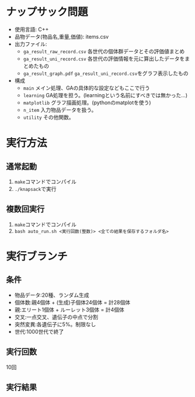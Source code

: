 # ナップサック問題
- 使用言語: C++
- 品物データ(物品名,重量,価値): items.csv
- 出力ファイル:
  - `ga_result_raw_record.csv` 各世代の個体群データとその評価値まとめ
  - `ga_result_uni_record.csv` 各世代の評価情報を元に算出したデータをまとめたもの
  - `ga_result_graph.pdf` `ga_result_uni_record.csv`をグラフ表示したもの
- 構成
  - `main` メイン処理、GAの具体的な設定などもここで行う
  - `learning` GA処理を担う。(learningという名前にすべきでは無かった…)
  - `matplotlib` グラフ描画処理。(pythonのmatplotを使う)
  - `n_item` 入力物品データを扱う。
  - `utility` その他関数。

# 実行方法
## 通常起動
1. `make`コマンドでコンパイル
2. `./knapsack`で実行
## 複数回実行
1. `make`コマンドでコンパイル
2. `bash auto_run.sh <実行回数(整数)> <全ての結果を保存するフォルダ名>`

# 実行ブランチ
## 条件
- 物品データ:20種、ランダム生成
- 個体数:親4個体 + (生成)子個体24個体 = 計28個体
- 親:エリート1個体 + ルーレット3個体 = 計4個体
- 交叉:一点交叉、遺伝子の中点で分割
- 突然変異:各遺伝子に5%。制限なし
- 世代:1000世代で終了
## 実行回数
10回
## 実行結果
